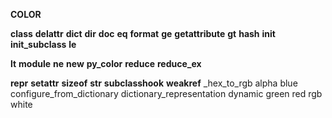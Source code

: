 **COLOR**

__class__
__delattr__
__dict__
__dir__
__doc__
__eq__
__format__
__ge__
__getattribute__
__gt__
__hash__
__init__
__init_subclass__
__le__
 
__lt__
__module__
__ne__
__new__
__py_color__
__reduce__
__reduce_ex__

__repr__
__setattr__
__sizeof__
__str__
__subclasshook__
__weakref__
_hex_to_rgb
 alpha
 blue
 configure_from_dictionary
 dictionary_representation
 dynamic
 green
 red
 rgb
 white